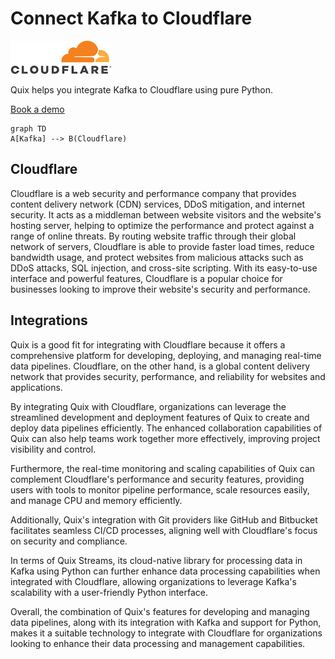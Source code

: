 # Connect Kafka to Cloudflare

![](./images/logo_1.jpg)

Quix helps you integrate Kafka to Cloudflare using pure Python.

<div>
<a class="md-button md-button--primary" href="https://share.hsforms.com/1iW0TmZzKQMChk0lxd_tGiw4yjw2?__hstc=175542013.2303933fbd746c0ac86d9ccbe9bc9100.1728383268831.1729603416735.1729620918855.31&__hssc=175542013.1.1729620918855&__hsfp=2132701734" target="_blank" style="margin-right:.5rem;">Book a demo</a>
<br/>
</div>

```mermaid
graph TD
A[Kafka] --> B(Cloudflare)
```

## Cloudflare

Cloudflare is a web security and performance company that provides content delivery network (CDN) services, DDoS mitigation, and internet security. It acts as a middleman between website visitors and the website's hosting server, helping to optimize the performance and protect against a range of online threats. By routing website traffic through their global network of servers, Cloudflare is able to provide faster load times, reduce bandwidth usage, and protect websites from malicious attacks such as DDoS attacks, SQL injection, and cross-site scripting. With its easy-to-use interface and powerful features, Cloudflare is a popular choice for businesses looking to improve their website's security and performance.

## Integrations

Quix is a good fit for integrating with Cloudflare because it offers a comprehensive platform for developing, deploying, and managing real-time data pipelines. Cloudflare, on the other hand, is a global content delivery network that provides security, performance, and reliability for websites and applications.

By integrating Quix with Cloudflare, organizations can leverage the streamlined development and deployment features of Quix to create and deploy data pipelines efficiently. The enhanced collaboration capabilities of Quix can also help teams work together more effectively, improving project visibility and control.

Furthermore, the real-time monitoring and scaling capabilities of Quix can complement Cloudflare's performance and security features, providing users with tools to monitor pipeline performance, scale resources easily, and manage CPU and memory efficiently.

Additionally, Quix's integration with Git providers like GitHub and Bitbucket facilitates seamless CI/CD processes, aligning well with Cloudflare's focus on security and compliance.

In terms of Quix Streams, its cloud-native library for processing data in Kafka using Python can further enhance data processing capabilities when integrated with Cloudflare, allowing organizations to leverage Kafka's scalability with a user-friendly Python interface.

Overall, the combination of Quix's features for developing and managing data pipelines, along with its integration with Kafka and support for Python, makes it a suitable technology to integrate with Cloudflare for organizations looking to enhance their data processing and management capabilities.

